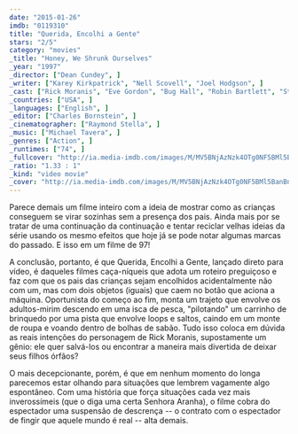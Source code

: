 ```yaml
---
date: "2015-01-26"
imdb: "0119310"
title: "Querida, Encolhi a Gente"
stars: "2/5"
category: "movies"
_title: "Honey, We Shrunk Ourselves"
_year: "1997"
_director: ["Dean Cundey", ]
_writer: ["Karey Kirkpatrick", "Nell Scovell", "Joel Hodgson", ]
_cast: ["Rick Moranis", "Eve Gordon", "Bug Hall", "Robin Bartlett", "Stuart Pankin", "Allison Mack", "Jake Richardson", "JoJo Adams", "Bryson Aust", ]
_countries: ["USA", ]
_languages: ["English", ]
_editor: ["Charles Bornstein", ]
_cinematographer: ["Raymond Stella", ]
_music: ["Michael Tavera", ]
_genres: ["Action", ]
_runtimes: ["74", ]
_fullcover: "http://ia.media-imdb.com/images/M/MV5BNjAzNzk4OTg0NF5BMl5BanBnXkFtZTYwNDUyNjU5.jpg"
_ratio: "1.33 : 1"
_kind: "video movie"
_cover: "http://ia.media-imdb.com/images/M/MV5BNjAzNzk4OTg0NF5BMl5BanBnXkFtZTYwNDUyNjU5._V1._SX98_SY140_.jpg"
---
```

Parece demais um filme inteiro com a ideia de mostrar como as crianças conseguem se virar sozinhas sem a presença dos pais. Ainda mais por se tratar de uma continuação da continuação e tentar reciclar velhas ideias da série usando os mesmo efeitos que hoje já se pode notar algumas marcas do passado. E isso em um filme de 97!

A conclusão, portanto, é que Querida, Encolhi a Gente, lançado direto para vídeo, é daqueles filmes caça-níqueis que adota um roteiro preguiçoso e faz com que os pais das crianças sejam encolhidos acidentalmente não com um, mas com dois objetos (iguais) que caem no botão que aciona a máquina. Oportunista do começo ao fim, monta um trajeto que envolve os adultos-mirim descendo em uma isca de pesca, "pilotando" um carrinho de brinquedo por uma pista que envolve loops e saltos, caindo em um monte de roupa e voando dentro de bolhas de sabão. Tudo isso coloca em dúvida as reais intenções do personagem de Rick Moranis, supostamente um gênio: ele quer salvá-los ou encontrar a maneira mais divertida de deixar seus filhos órfãos?

O mais decepcionante, porém, é que em nenhum momento do longa parecemos estar olhando para situações que lembrem vagamente algo espontâneo. Com uma história que força situações cada vez mais inverossímeis (que o diga uma certa Senhora Aranha), o filme cobra do espectador uma suspensão de descrença -- o contrato com o espectador de fingir que aquele mundo é real -- alta demais.

